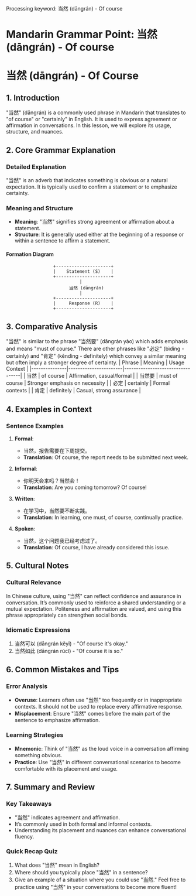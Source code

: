 Processing keyword: 当然 (dāngrán) - Of course
# Mandarin Grammar Point: 当然 (dāngrán) - Of course
# 当然 (dāngrán) - Of Course
## 1. Introduction
"当然" (dāngrán) is a commonly used phrase in Mandarin that translates to "of course" or "certainly" in English. It is used to express agreement or affirmation in conversations. In this lesson, we will explore its usage, structure, and nuances.
## 2. Core Grammar Explanation
### Detailed Explanation
"当然" is an adverb that indicates something is obvious or a natural expectation. It is typically used to confirm a statement or to emphasize certainty. 
### Meaning and Structure
- **Meaning**: "当然" signifies strong agreement or affirmation about a statement.
- **Structure**: It is generally used either at the beginning of a response or within a sentence to affirm a statement.
#### Formation Diagram
```
                  +---------------------+
                  |    Statement (S)    |
                  +---------------------+
                            |
                        当然 (dāngrán)
                            |
                  +---------------------+
                  |     Response (R)    |
                  +---------------------+
```
## 3. Comparative Analysis
"当然" is similar to the phrase "当然要" (dāngrán yào) which adds emphasis and means "must of course." There are other phrases like "必定" (bìdìng - certainly) and "肯定" (kěndìng - definitely) which convey a similar meaning but often imply a stronger degree of certainty.
| Phrase        | Meaning               | Usage Context                    |
|---------------|-----------------------|----------------------------------|
| 当然           | of course             | Affirmation, casual/formal      |
| 当然要        | must of course        | Stronger emphasis on necessity   |
| 必定           | certainly             | Formal contexts                   |
| 肯定           | definitely            | Casual, strong assurance          |
## 4. Examples in Context
### Sentence Examples
1. **Formal**: 
   - 当然，报告需要在下周提交。
   - **Translation**: Of course, the report needs to be submitted next week.
   
2. **Informal**: 
   - 你明天会来吗？当然会！
   - **Translation**: Are you coming tomorrow? Of course!
   
3. **Written**: 
   - 在学习中，当然要不断实践。
   - **Translation**: In learning, one must, of course, continually practice.
   
4. **Spoken**: 
   - 当然，这个问题我已经考虑过了。
   - **Translation**: Of course, I have already considered this issue.
## 5. Cultural Notes
### Cultural Relevance
In Chinese culture, using "当然" can reflect confidence and assurance in conversation. It’s commonly used to reinforce a shared understanding or a mutual expectation. Politeness and affirmation are valued, and using this phrase appropriately can strengthen social bonds.
### Idiomatic Expressions
1. 当然可以 (dāngrán kěyǐ) - "Of course it's okay."
2. 当然如此 (dāngrán rúcǐ) - "Of course it is so."
## 6. Common Mistakes and Tips
### Error Analysis
- **Overuse**: Learners often use "当然" too frequently or in inappropriate contexts. It should not be used to replace every affirmative response.
- **Misplacement**: Ensure "当然" comes before the main part of the sentence to emphasize affirmation.
### Learning Strategies
- **Mnemonic**: Think of "当然" as the loud voice in a conversation affirming something obvious.
- **Practice**: Use "当然" in different conversational scenarios to become comfortable with its placement and usage.
## 7. Summary and Review
### Key Takeaways
- "当然" indicates agreement and affirmation.
- It’s commonly used in both formal and informal contexts.
- Understanding its placement and nuances can enhance conversational fluency.
### Quick Recap Quiz
1. What does "当然" mean in English?
2. Where should you typically place "当然" in a sentence?
3. Give an example of a situation where you could use "当然."
Feel free to practice using "当然" in your conversations to become more fluent!
